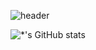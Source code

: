 ![header](https://capsule-render.vercel.app/api?type=slice&color=E3826C&height=250&section=header&text=Jieun%20Jeong&fontSize=90&animation=fadeIn&fontAlignY=38&desc=%20&descAlignY=62&descAlign=62)

![*'s GitHub stats](https://github-readme-stats.vercel.app/api?username=stoveon&show_icons=true&theme=dracula)
